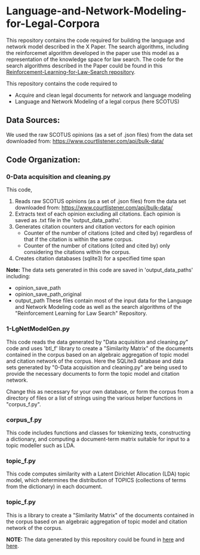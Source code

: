 # Language-and-Network-Modeling-for-Legal-Corpora
This repository contains the code required for building the language and network model described in the X Paper. The search algorithms, including the reinforcemet algorithm developed in the paper use this model as a representation of the knowledge space for law search.  The code for the search algorithms described in the Paper could be found in this [Reinforcement-Learning-for-Law-Search repository](https://github.com/farazdadgostari/Reinforcement-Learning-for-Law-Search).

This repository contains the code required to
- Acquire and clean legal documents for network and language modeling
- Language and Network Modeling of a legal corpus (here SCOTUS)
## Data Sources:
We used the raw SCOTUS opinions (as a set of .json files) from the data set downloaded from: https://www.courtlistener.com/api/bulk-data/

## Code Organization:
### 0-Data acquisition and cleaning.py
This code, 
   1. Reads raw SCOTUS opinions (as a set of .json files) from the data set downloaded from: https://www.courtlistener.com/api/bulk-data/
   2. Extracts text of each opinion excluding all citations. Each opinion is saved as .txt file in the 'output_data_paths'.
   3. Generates citation counters and citation vectors for each opinion
        - Counter of the number of citations (cited and cited by) regardless of that if the citation is within the same corpus.
        - Counter of the number of citations (cited and cited by) only considering the citations within the corpus.
   4. Creates citation databases (sqlite3) for a specified time span
   
**Note:**   The data sets generated in this code are saved in 'output_data_paths' including:
- opinion_save_path
- opinion_save_path_original
- output_path
These files contain most of the input data for the Language and Network Modeling code as well as the search algorithms of the "Reinforcement Learning for Law Search" Repository.

### 1-LgNetModelGen.py
This code reads the data generated by "Data acquisition and cleaning.py" code and uses 'btl_f' library to create a "Similarity Matrix" of the documents contained in the corpus based on an algebraic aggregation of topic model and citation network of the corpus. Here the SQLite3 database and data sets generated by "0-Data acquisition and cleaning.py" are being used to provide the necessary documents to form the topic model and citation network.

Change this as necessary for your own database, or form the corpus from a directory of files or a list of strings using the various helper functions in "corpus_f.py".

### corpus_f.py
This code includes functions and classes for tokenizing texts, constructing a
dictionary, and computing a document-term matrix suitable 
for input to a topic modeller such as LDA.


### topic_f.py
This code computes similarity with a Latent Dirichlet Allocation (LDA) topic model, 
which determines the distribution of TOPICS (collections of terms from
the dictionary) in each document.

### topic_f.py
This is a library to create a "Similarity Matrix" of the documents contained in the corpus based on an 
algebraic aggregation of topic model and citation network of the corpus.


**NOTE:** The data generated by this repository could be found in [here](https://www.dropbox.com/sh/0hq42zyxgr1q4tb/AACtrT85-hMG81e7nCePr1c0a?dl=0) and [here](https://www.dropbox.com/sh/k5owze4y7me51eb/AADZb3cKMJ6eefyPD4qU5b1ua?dl=0). 
